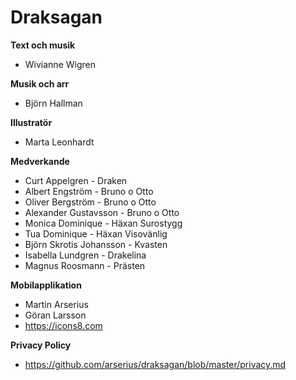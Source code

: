 # Draksagan

**Text och musik**
* Wivianne Wigren 
  
**Musik och arr** 
* Björn Hallman

**Illustratör** 
* Marta Leonhardt

**Medverkande**
* Curt Appelgren - Draken
* Albert Engström - Bruno o Otto
* Oliver Bergström - Bruno o Otto
* Alexander Gustavsson - Bruno o Otto
* Monica Dominique - Häxan Surostygg
* Tua Dominique - Häxan Visovänlig
* Björn Skrotis Johansson - Kvasten
* Isabella Lundgren - Drakelina
* Magnus Roosmann - Prästen


**Mobilapplikation**
* Martin Arserius
* Göran Larsson
* https://icons8.com
    
**Privacy Policy**
* https://github.com/arserius/draksagan/blob/master/privacy.md
